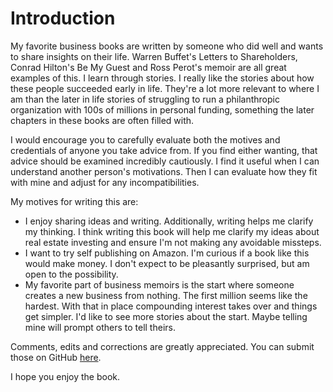 # Introduction

My favorite business books are written by someone who did well and wants to share insights on their life.  Warren Buffet's Letters to Shareholders, Conrad Hilton's Be My Guest and Ross Perot's memoir are all great examples of this.  I learn through stories.  I really like the stories about how these people succeeded early in life.  They're a lot more relevant to where I am than the later in life stories of struggling to run a philanthropic organization with 100s of millions in personal funding, something the later chapters in these books are often filled with.

I would encourage you to carefully evaluate both the motives and credentials of anyone you take advice from.  If you find either wanting, that advice should be examined incredibly cautiously.  I find it useful when I can understand another person's motivations.  Then I can evaluate how they fit with mine and adjust for any incompatibilities.

My motives for writing this are:

* I enjoy sharing ideas and writing.  Additionally, writing helps me clarify my thinking.  I think writing this book will help me clarify my ideas about real estate investing and ensure I'm not making any avoidable missteps.
* I want to try self publishing on Amazon.  I'm curious if a book like this would make money.  I don't expect to be pleasantly surprised, but am open to the possibility.
* My favorite part of business memoirs is the start where someone creates a new business from nothing.  The first million seems like the hardest.  With that in place compounding interest takes over and things get simpler.  I'd like to see more stories about the start.  Maybe telling mine will prompt others to tell theirs.

Comments, edits and corrections are greatly appreciated.  You can submit those on GitHub [here](https://github.com/benofben/the_intelligent_property_investor).

I hope you enjoy the book.  
